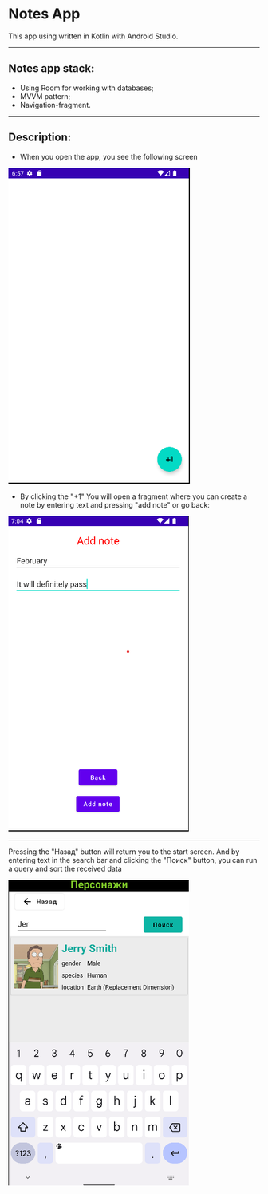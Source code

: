 # Notes App
This app using written in Kotlin with Android Studio.
***
##  Notes app staсk:
* Using Room for working with databases;
* MVVM pattern;
* Navigation-fragment.
***
## Description:
* When you open the app, you see the following screen

![](https://github.com/MikhailBezlepkin/Screenshots/blob/main/NA.png)

* By clicking the "+1" You will open a fragment where you can create a note by entering text and pressing "add note" or go back:

![](https://github.com/MikhailBezlepkin/Screenshots/blob/main/NAna.png)

***

Pressing the "Назад" button will return you to the start screen.
And by entering text in the search bar and clicking the "Поиск" button, you can run a query and sort the received data


![](https://github.com/MikhailBezlepkin/Screenshots/blob/main/RaMChar2.png)
